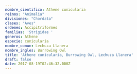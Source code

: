 ```yaml
---
nombre_cientifico: Athene cunicularia
reinos: "Animalia"
divisiones: "Chordata"
clases: "Aves"
ordenes: Accipitriformes
familias: 'Strigidae '
generos: Athene
especie: cunicularia
nombre_comun: Lechuza Llanera
nombre_ingles: Burrowing Owl
title: 'Athene cunicularia, Burrowing Owl, Lechuza Llanera'
draft: false
date: 2017-08-19T02:46:32.000Z
---
```


